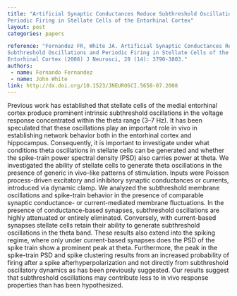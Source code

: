 ```yaml
---
title: "Artificial Synaptic Conductances Reduce Subthreshold Oscillations and
Periodic Firing in Stellate Cells of the Entorhinal Cortex"
layout: post
categories: papers

reference: "Fernandez FR, White JA. Artificial Synaptic Conductances Reduce
Subthreshold Oscillations and Periodic Firing in Stellate Cells of the
Entorhinal Cortex (2008) J Neurosci, 28 (14): 3790-3803."
authors: 
 - name: Fernando Fernandez
 - name: John White
link: http://dx.doi.org/10.1523/JNEUROSCI.5658-07.2008
---
```


Previous work has established that stellate cells of the medial entorhinal
cortex produce prominent intrinsic subthreshold oscillations in the voltage
response concentrated within the theta range (3–7 Hz). It has been speculated
that these oscillations play an important role in vivo in establishing network
behavior both in the entorhinal cortex and hippocampus. Consequently, it is
important to investigate under what conditions theta oscillations in stellate
cells can be generated and whether the spike-train power spectral density (PSD)
also carries power at theta. We investigated the ability of stellate cells to
generate theta oscillations in the presence of generic in vivo-like patterns of
stimulation. Inputs were Poisson process-driven excitatory and inhibitory
synaptic conductances or currents, introduced via dynamic clamp. We analyzed
the subthreshold membrane oscillations and spike-train behavior in the presence
of comparable synaptic conductance- or current-mediated membrane fluctuations.
In the presence of conductance-based synapses, subthreshold oscillations are
highly attenuated or entirely eliminated. Conversely, with current-based
synapses stellate cells retain their ability to generate subthreshold
oscillations in the theta band. These results also extend into the spiking
regime, where only under current-based synapses does the PSD of the spike train
show a prominent peak at theta. Furthermore, the peak in the spike-train PSD
and spike clustering results from an increased probability of firing after a
spike afterhyperpolarization and not directly from subthreshold oscillatory
dynamics as has been previously suggested. Our results suggest that
subthreshold oscillations may contribute less to in vivo response properties
than has been hypothesized.
